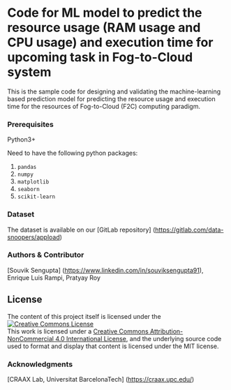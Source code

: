 # Code for ML model to predict the resource usage (RAM usage and CPU usage) and execution time for upcoming task in Fog-to-Cloud system

This is the sample code for designing and validating the machine-learning based prediction model for predicting the resource usage and execution time for the resources of Fog-to-Cloud (F2C) computing paradigm. 

### Prerequisites

Python3+

Need to have the following python packages:

1. `pandas`
2. `numpy`
3. `matplotlib`
4. `seaborn`
5. `scikit-learn`


### Dataset

The dataset is available on our [GitLab repository] (https://gitlab.com/data-snoopers/appload)


### Authors & Contributor

[Souvik Sengupta] (https://www.linkedin.com/in/souviksengupta91), Enrique Luis Rampi, Pratyay Roy



## License

The content of this project itself is licensed under the <a rel="license" href="http://creativecommons.org/licenses/by-nc/4.0/"><img alt="Creative Commons License" style="border-width:0" src="https://i.creativecommons.org/l/by-nc/4.0/88x31.png" /></a><br />This work is licensed under a <a rel="license" href="http://creativecommons.org/licenses/by-nc/4.0/">Creative Commons Attribution-NonCommercial 4.0 International License</a>, and the underlying source code used to format and display that content is licensed under the MIT license. 

### Acknowledgments

[CRAAX Lab, Universitat BarcelonaTech] (https://craax.upc.edu/)

